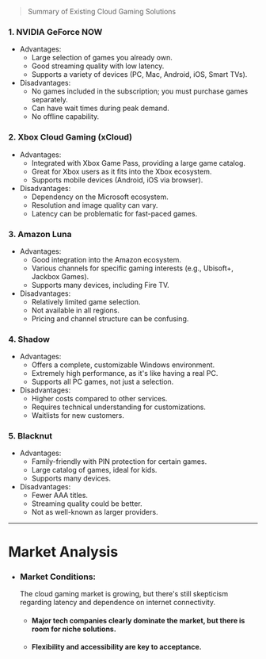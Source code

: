 > Summary of Existing Cloud Gaming Solutions

### 1. NVIDIA GeForce NOW
- Advantages:
  - Large selection of games you already own.
  - Good streaming quality with low latency.
  - Supports a variety of devices (PC, Mac, Android, iOS, Smart TVs).
- Disadvantages:
  - No games included in the subscription; you must purchase games separately.
  - Can have wait times during peak demand.
  - No offline capability.

### 2. Xbox Cloud Gaming (xCloud)
- Advantages:
  - Integrated with Xbox Game Pass, providing a large game catalog.
  - Great for Xbox users as it fits into the Xbox ecosystem.
  - Supports mobile devices (Android, iOS via browser).
- Disadvantages:
  - Dependency on the Microsoft ecosystem.
  - Resolution and image quality can vary.
  - Latency can be problematic for fast-paced games.

### 3. Amazon Luna
- Advantages:
  - Good integration into the Amazon ecosystem.
  - Various channels for specific gaming interests (e.g., Ubisoft+, Jackbox Games).
  - Supports many devices, including Fire TV.
- Disadvantages:
  - Relatively limited game selection.
  - Not available in all regions.
  - Pricing and channel structure can be confusing.

### 4. Shadow
- Advantages:
  - Offers a complete, customizable Windows environment.
  - Extremely high performance, as it's like having a real PC.
  - Supports all PC games, not just a selection.
- Disadvantages:
  - Higher costs compared to other services.
  - Requires technical understanding for customizations.
  - Waitlists for new customers.

### 5. Blacknut
- Advantages:
  - Family-friendly with PIN protection for certain games.
  - Large catalog of games, ideal for kids.
  - Supports many devices.
- Disadvantages:
  - Fewer AAA titles.
  - Streaming quality could be better.
  - Not as well-known as larger providers.

---

# Market Analysis
- ### Market Conditions:
  The cloud gaming market is growing, but there's still skepticism regarding latency and dependence on internet connectivity.

  - #### Major tech companies clearly dominate the market, but there is room for niche solutions.

  - #### Flexibility and accessibility are key to acceptance.